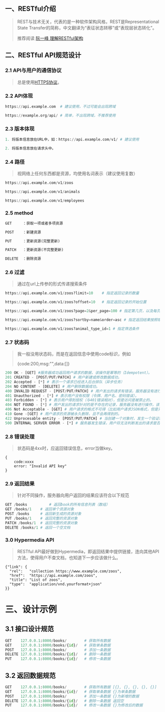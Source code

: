 ## 一、RESTful介绍

> REST与技术无关，代表的是一种软件架构风格，REST是Representational State Transfer的简称，中文翻译为“表征状态转移”或“表现层状态转化”。
>
> 推荐阅读 [阮一峰 理解RESTful架构](http://www.ruanyifeng.com/blog/2011/09/restful.html)

## 二、RESTful API规范设计

### 2.1 API与用户的通信协议

> 总是使用[HTTPS协议](http://www.ruanyifeng.com/blog/2014/02/ssl_tls.html)。

### 2.2 API体现

```python
https://api.example.com  # 建议使用，不过可能会出现跨域

https://example.org/api/ # 简单，不出现跨域，不推荐使用
```

### 2.3 版本体现

```python
1. 将版本信息放在URL中，如：https://api.example.com/v1/ # 建议使用

2. 将版本信息放在请求头中。
```

### 2.4 路径

> 视网络上任何东西都是资源，均使用名词表示（建议使用复数）

```python
https://api.example.com/v1/zoos

https://api.example.com/v1/animals

https://api.example.com/v1/employees
```

### 2.5 method

```python
GET     ：获取一项或者多项资源

POST    ：新建资源

PUT     ：更新资源(完整更新)

PATCH  	：更新资源(不完整更新)

DELETE 	：删除资源
```

### 2.6 过滤

> 通过在url上传参的形式传递搜索条件

```python
https://api.example.com/v1/zoos?limit=10	# 指定返回记录的数量

https://api.example.com/v1/zoos?offset=10	# 指定返回记录的开始位置

https://api.example.com/v1/zoos?page=2&per_page=100 # 指定第几页，以及每页的记录数

https://api.example.com/v1/zoos?sortby=name&order=asc # 指定返回结果按照哪个属性排序，以及排序顺序

https://api.example.com/v1/zoos?animal_type_id=1 # 指定筛选条件
```

### 2.7 状态码

> 我一般没用状态码，而是在返回信息中使用code标识，例如
>
> {code:200,msg:"",data:[]}

```python
200 OK - [GET] #服务器成功返回用户请求的数据，该操作是幂等的（Idempotent）。
201 CREATED - [POST/PUT/PATCH] # 用户新建或修改数据成功。
202 Accepted - [*] # 表示一个请求已经进入后台排队（异步任务）
204 NO CONTENT - [DELETE] # 用户删除数据成功。
400 INVALID REQUEST - [POST/PUT/PATCH] # 用户发出的请求有错误，服务器没有进行新建或修改数据的操作，该操作是幂等的。
401 Unauthorized - [*] # 表示用户没有权限（令牌、用户名、密码错误）。
403 Forbidden - [*] # 表示用户得到授权（与401错误相对），但是访问是被禁止的。
404 NOT FOUND - [*] # 用户发出的请求针对的是不存在的记录，服务器没有进行操作，该操作是幂等的。
406 Not Acceptable - [GET] # 用户请求的格式不可得（比如用户请求JSON格式，但是只有XML格式）。
410 Gone -[GET] # 用户请求的资源被永久删除，且不会再得到的。
422 Unprocesable entity - [POST/PUT/PATCH] # 当创建一个对象时，发生一个验证错误。
500 INTERNAL SERVER ERROR - [*] # 服务器发生错误，用户将无法判断发出的请求是否成功。
```

### 2.8 错误处理

> 状态码是4xx时，应返回错误信息，error当做key。

```
{
	code:xxxx
	error: "Invalid API key"
}
```

### 2.9 返回结果

> 针对不同操作，服务器向用户返回的结果应该符合以下规范

```python
GET /books 			# 返回book的所有信息列表（数组）
GET /books/1  	# 返回单个资源对象
POST /books   	# 返回新生成的资源对象
PUT /books/1    # 返回完整的资源对象
PATCH /books/1  # 返回完整的资源对象
DELETE /books/1 # 返回一个空文档
```

### 3.0 Hypermedia API

> RESTful API最好做到Hypermedia，即返回结果中提供链接，连向其他API方法，使得用户不查文档，也知道下一步应该做什么。

```
{"link": {
  "rel":   "collection https://www.example.com/zoos",
  "href":  "https://api.example.com/zoos",
  "title": "List of zoos",
  "type":  "application/vnd.yourformat+json"
}}
```

# 三、设计示例

## 3.1 接口设计规范

```python
GET    127.0.0.1:8000/books/        # 获取所有数据
GET    127.0.0.1:8000/books/{id}/   # 获取单条数据
POST   127.0.0.1:8000/books/        # 添加一条数据
DELETE 127.0.0.1:8000/books/{id}/   # 删除一条数据
PUT    127.0.0.1:8000/books/{id}/   # 修改一条数据
```

## 3.2 返回数据规范

```python
GET    127.0.0.1:8000/books/        # 获取所有数据 [{}, {}, {}, {}, {}]
GET    127.0.0.1:8000/books/{id}/   # 获取单条数据 {}为单条数据
POST   127.0.0.1:8000/books/        # 添加一条数据 {}为新增的数据
DELETE 127.0.0.1:8000/books/{id}/   # 删除一条数据 返回空
PUT    127.0.0.1:8000/books/{id}/   # 修改一条数据 {}为修改后的数据